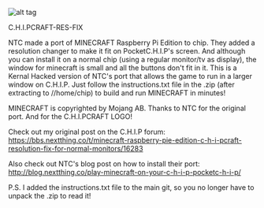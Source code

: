 ![alt tag](https://camo.githubusercontent.com/e7ed06c44f1928bc4ad9c50ad58e978c68648eab/68747470733a2f2f692e696d6775722e636f6d2f6f726c4350636a2e706e67)

C.H.I.PCRAFT-RES-FIX

NTC made a port of MINECRAFT Raspberry Pi Edition to chip. They added a resolution changer to make it fit on PocketC.H.I.P's screen. And although you can install it on a normal chip (using a regular monitor/tv as display), the window for minecraft is small and all the buttons don't fit in it. This is a Kernal Hacked version of NTC's port that allows the game to run in a larger window on C.H.I.P. Just follow the instructions.txt file in the .zip (after extracting to //home/chip) to build and run MINECRAFT in minutes!

MINECRAFT is copyrighted by Mojang AB. 
Thanks to NTC for the original port. And for the C.H.I.PCRAFT LOGO!

Check out my original post on the C.H.I.P forum: https://bbs.nextthing.co/t/minecraft-raspberry-pie-edition-c-h-i-pcraft-resolution-fix-for-normal-monitors/16283 

Also check out NTC's blog post on how to install their port: http://blog.nextthing.co/play-minecraft-on-your-c-h-i-p-pocketc-h-i-p/


P.S. I added the instructions.txt file to the main git, so you no longer have to unpack the .zip to read it!
